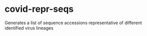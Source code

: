 # covid-repr-seqs
Generates a list of sequence accessions representative of different identified virus lineages

